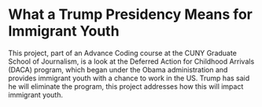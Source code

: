 # What a Trump Presidency Means for Immigrant Youth
This project, part of an Advance Coding course at the CUNY Graduate School of Journalism, is a look at the Deferred Action for Childhood Arrivals (DACA) program, which began under the Obama administration and provides immigrant youth with a chance to work in the US. Trump has said he will eliminate the program, this project addresses how this will impact immigrant youth.
